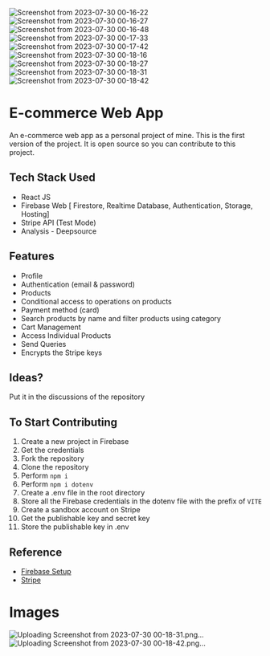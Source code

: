 ![Screenshot from 2023-07-30 00-16-22](https://github.com/shrey802/unixchange/assets/55155180/5be17765-c817-41b6-bf30-2ea67ddf2a0a)
![Screenshot from 2023-07-30 00-16-27](https://github.com/shrey802/unixchange/assets/55155180/aced8064-78c5-4874-b081-41666c678be1)
![Screenshot from 2023-07-30 00-16-48](https://github.com/shrey802/unixchange/assets/55155180/9485bdb4-e89e-4962-9a44-61f8d2c0d426)
![Screenshot from 2023-07-30 00-17-33](https://github.com/shrey802/unixchange/assets/55155180/8b60b975-0927-406b-a6a0-e524a5f706db)
![Screenshot from 2023-07-30 00-17-42](https://github.com/shrey802/unixchange/assets/55155180/88c5d113-e102-4412-b5e9-e2c1506bc773)
![Screenshot from 2023-07-30 00-18-16](https://github.com/shrey802/unixchange/assets/55155180/e39f02ce-2ec7-4091-a233-6442c3e4006e)
![Screenshot from 2023-07-30 00-18-27](https://github.com/shrey802/unixchange/assets/55155180/48c47c82-7337-4fcb-8888-f713de49caee)
![Screenshot from 2023-07-30 00-18-31](https://github.com/shrey802/unixchange/assets/55155180/c390523f-79fc-421e-9cf3-d7fdbc0ad5dd)
![Screenshot from 2023-07-30 00-18-42](https://github.com/shrey802/unixchange/assets/55155180/038f2329-0598-41b6-aa8c-5b4d8aba7660)

# E-commerce Web App

An e-commerce web app as a personal project of mine. This is the first version of the project. It is open source so you can contribute to this project.

## Tech Stack Used

- React JS
- Firebase Web [ Firestore, Realtime Database, Authentication, Storage, Hosting]
- Stripe API (Test Mode)
- Analysis - Deepsource

## Features

- Profile
- Authentication (email & password)
- Products
- Conditional access to operations on products
- Payment method (card)
- Search products by name and filter products using category
- Cart Management
- Access Individual Products
- Send Queries
- Encrypts the Stripe keys

## Ideas?

Put it in the discussions of the repository

## To Start Contributing

1. Create a new project in Firebase
2. Get the credentials
3. Fork the repository
4. Clone the repository
5. Perform `npm i`
6. Perform `npm i dotenv`
7. Create a .env file in the root directory
8. Store all the Firebase credentials in the dotenv file with the prefix of `VITE`
9. Create a sandbox account on Stripe
10. Get the publishable key and secret key
11. Store the publishable key in .env

## Reference

- [Firebase Setup](https://youtu.be/rQvOAnNvcNQ)
- [Stripe](https://stripe.com/en-in)

# Images 
![Uploading Screenshot from 2023-07-30 00-18-31.png…]()
![Uploading Screenshot from 2023-07-30 00-18-42.png…]()
